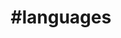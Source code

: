 ---
title    : "#languages"
permalink            : "/tag/languages"
category : "tag"
tags     :

- "#languages"
---